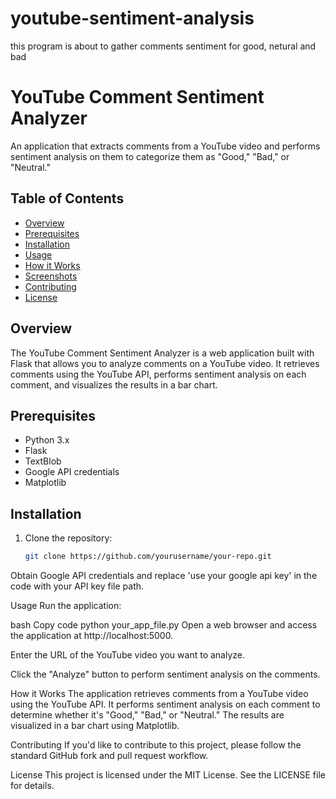 # youtube-sentiment-analysis
this program is about to gather comments sentiment for good, netural and bad


# YouTube Comment Sentiment Analyzer

An application that extracts comments from a YouTube video and performs sentiment analysis on them to categorize them as "Good," "Bad," or "Neutral."

## Table of Contents

- [Overview](#overview)
- [Prerequisites](#prerequisites)
- [Installation](#installation)
- [Usage](#usage)
- [How it Works](#how-it-works)
- [Screenshots](#screenshots)
- [Contributing](#contributing)
- [License](#license)

## Overview

The YouTube Comment Sentiment Analyzer is a web application built with Flask that allows you to analyze comments on a YouTube video. It retrieves comments using the YouTube API, performs sentiment analysis on each comment, and visualizes the results in a bar chart.

## Prerequisites

- Python 3.x
- Flask
- TextBlob
- Google API credentials
- Matplotlib

## Installation

1. Clone the repository:

   ```bash
   git clone https://github.com/yourusername/your-repo.git


Obtain Google API credentials and replace 'use your google api key' in the code with your API key file path.

Usage
Run the application:

bash
Copy code
python your_app_file.py
Open a web browser and access the application at http://localhost:5000.

Enter the URL of the YouTube video you want to analyze.

Click the "Analyze" button to perform sentiment analysis on the comments.

How it Works
The application retrieves comments from a YouTube video using the YouTube API.
It performs sentiment analysis on each comment to determine whether it's "Good," "Bad," or "Neutral."
The results are visualized in a bar chart using Matplotlib.

Contributing
If you'd like to contribute to this project, please follow the standard GitHub fork and pull request workflow.

License
This project is licensed under the MIT License. See the LICENSE file for details.

